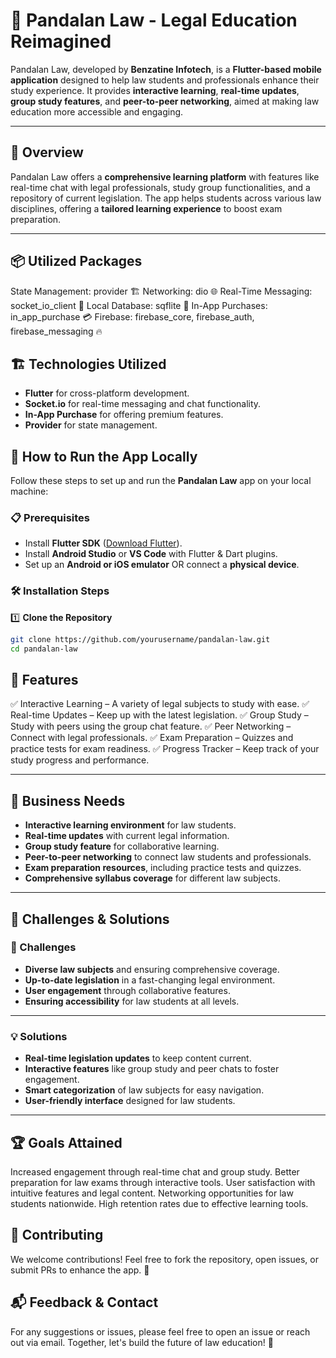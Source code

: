 # 📱 Pandalan Law - Legal Education Reimagined

Pandalan Law, developed by **Benzatine Infotech**, is a **Flutter-based mobile application** designed to help law students and professionals enhance their study experience. It provides **interactive learning**, **real-time updates**, **group study features**, and **peer-to-peer networking**, aimed at making law education more accessible and engaging.

---

## 📌 Overview
Pandalan Law offers a **comprehensive learning platform** with features like real-time chat with legal professionals, study group functionalities, and a repository of current legislation. The app helps students across various law disciplines, offering a **tailored learning experience** to boost exam preparation.

---

## 📦 Utilized Packages
State Management: provider 🏗️
Networking: dio 🌐
Real-Time Messaging: socket_io_client 💬
Local Database: sqflite 📂
In-App Purchases: in_app_purchase 💳
Firebase: firebase_core, firebase_auth, firebase_messaging 🔥

## 🏗️ Technologies Utilized
- **Flutter** for cross-platform development.
- **Socket.io** for real-time messaging and chat functionality.
- **In-App Purchase** for offering premium features.
- **Provider** for state management.


## 🚀 How to Run the App Locally
Follow these steps to set up and run the **Pandalan Law** app on your local machine:

### 📋 Prerequisites
- Install **Flutter SDK** ([Download Flutter](https://flutter.dev/docs/get-started/install)).
- Install **Android Studio** or **VS Code** with Flutter & Dart plugins.
- Set up an **Android or iOS emulator** OR connect a **physical device**.

### 🛠 Installation Steps
1️⃣ **Clone the Repository**
```sh
git clone https://github.com/yourusername/pandalan-law.git
cd pandalan-law
```


## 📜 Features
✅ Interactive Learning – A variety of legal subjects to study with ease.
✅ Real-time Updates – Keep up with the latest legislation.
✅ Group Study – Study with peers using the group chat feature.
✅ Peer Networking – Connect with legal professionals.
✅ Exam Preparation – Quizzes and practice tests for exam readiness.
✅ Progress Tracker – Keep track of your study progress and performance.


---

## 🎯 Business Needs
- **Interactive learning environment** for law students.
- **Real-time updates** with current legal information.
- **Group study feature** for collaborative learning.
- **Peer-to-peer networking** to connect law students and professionals.
- **Exam preparation resources**, including practice tests and quizzes.
- **Comprehensive syllabus coverage** for different law subjects.

---

## 🚀 Challenges & Solutions
### 🚧 Challenges
- **Diverse law subjects** and ensuring comprehensive coverage.
- **Up-to-date legislation** in a fast-changing legal environment.
- **User engagement** through collaborative features.
- **Ensuring accessibility** for law students at all levels.

---

### 💡 Solutions
- **Real-time legislation updates** to keep content current.
- **Interactive features** like group study and peer chats to foster engagement.
- **Smart categorization** of law subjects for easy navigation.
- **User-friendly interface** designed for law students.

---

## 🏆 Goals Attained
Increased engagement through real-time chat and group study.
Better preparation for law exams through interactive tools.
User satisfaction with intuitive features and legal content.
Networking opportunities for law students nationwide.
High retention rates due to effective learning tools.


## 🤝 Contributing
We welcome contributions! Feel free to fork the repository, open issues, or submit PRs to enhance the app. 🙌

## 📬 Feedback & Contact
For any suggestions or issues, please feel free to open an issue or reach out via email. Together, let's build the future of law education! 💙
